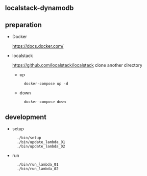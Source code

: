 ## localstack-dynamodb

## preparation

* Docker 

    https://docs.docker.com/

* localstack

    https://github.com/localstack/localstack
    clone another directory

    * up
    
            docker-compose up -d
    
    * down
    
            docker-compose down

## development
* setup
    
        ./bin/setup
        ./bin/update_lambda_01
        ./bin/update_lambda_02

* run

        ./bin/run_lambda_01
        ./bin/run_lambda_02
